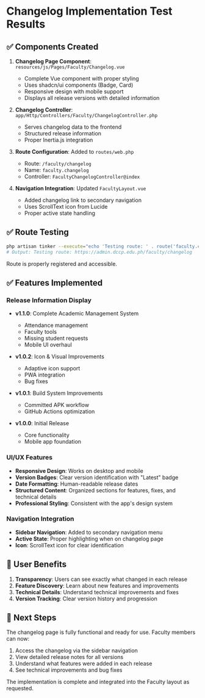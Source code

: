 # Changelog Implementation Test Results

## ✅ Components Created

1. **Changelog Page Component**: `resources/js/Pages/Faculty/Changelog.vue`
   - Complete Vue component with proper styling
   - Uses shadcn/ui components (Badge, Card)
   - Responsive design with mobile support
   - Displays all release versions with detailed information

2. **Changelog Controller**: `app/Http/Controllers/Faculty/ChangelogController.php`
   - Serves changelog data to the frontend
   - Structured release information
   - Proper Inertia.js integration

3. **Route Configuration**: Added to `routes/web.php`
   - Route: `/faculty/changelog`
   - Name: `faculty.changelog`
   - Controller: `FacultyChangelogController@index`

4. **Navigation Integration**: Updated `FacultyLayout.vue`
   - Added changelog link to secondary navigation
   - Uses ScrollText icon from Lucide
   - Proper active state handling

## ✅ Route Testing

```bash
php artisan tinker --execute="echo 'Testing route: ' . route('faculty.changelog');"
# Output: Testing route: https://admin.dccp.edu.ph/faculty/changelog
```

Route is properly registered and accessible.

## ✅ Features Implemented

### Release Information Display
- **v1.1.0**: Complete Academic Management System
  - Attendance management
  - Faculty tools
  - Missing student requests
  - Mobile UI overhaul

- **v1.0.2**: Icon & Visual Improvements
  - Adaptive icon support
  - PWA integration
  - Bug fixes

- **v1.0.1**: Build System Improvements
  - Committed APK workflow
  - GitHub Actions optimization

- **v1.0.0**: Initial Release
  - Core functionality
  - Mobile app foundation

### UI/UX Features
- **Responsive Design**: Works on desktop and mobile
- **Version Badges**: Clear version identification with "Latest" badge
- **Date Formatting**: Human-readable release dates
- **Structured Content**: Organized sections for features, fixes, and technical details
- **Professional Styling**: Consistent with the app's design system

### Navigation Integration
- **Sidebar Navigation**: Added to secondary navigation menu
- **Active State**: Proper highlighting when on changelog page
- **Icon**: ScrollText icon for clear identification

## 🎯 User Benefits

1. **Transparency**: Users can see exactly what changed in each release
2. **Feature Discovery**: Learn about new features and improvements
3. **Technical Details**: Understand technical improvements and fixes
4. **Version Tracking**: Clear version history and progression

## 🚀 Next Steps

The changelog page is fully functional and ready for use. Faculty members can now:

1. Access the changelog via the sidebar navigation
2. View detailed release notes for all versions
3. Understand what features were added in each release
4. See technical improvements and bug fixes

The implementation is complete and integrated into the Faculty layout as requested.
